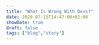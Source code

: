 ```yaml
---
title: "What Is Wrong With Devs?"
date: 2020-07-15T14:47:00+02:00
showDate: true
draft: false
tags: ["blog","story"]
---
```


